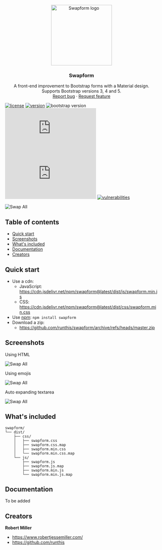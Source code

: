 <p align="center">
  <a href="https://swapform.robertjessemiller.com/">
    <img src="https://swapform.robertjessemiller.com/img/branding/1.0/logo.svg?v=2" alt="Swapform logo" width="200" height="200">
  </a>
</p>

<h3 align="center">Swapform</h3>

<p align="center">
  A front-end improvement to Bootstrap forms with a Material design.
  <br>
  Supports Bootstrap versions 3, 4 and 5.
  <br>
  <a href="https://github.com/runthis/swapform/issues/new">Report bug</a>
  ·
  <a href="https://github.com/runthis/swapform/issues/new">Request feature</a>
</p>


[![license](https://img.shields.io/npm/l/swapform)](https://github.com/runthis/swapform/blob/master/LICENSE)
[![version](https://img.shields.io/github/package-json/version/runthis/swapform)](https://www.npmjs.com/package/swapform)
![bootstrap version](https://img.shields.io/npm/dependency-version/swapform/peer/bootstrap)
[![JS gzip size](https://img.badgesize.io/runthis/swapform/master/dist/js/swapform.min.js?compression=gzip&label=JS%20gzip%20size)](https://github.com/runthis/swapform/blob/master/dist/js/swapform.min.js)
[![CSS gzip size](https://img.badgesize.io/runthis/swapform/master/dist/css/swapform.min.css?compression=gzip&label=CSS%20gzip%20size)](https://github.com/runthis/swapform/blob/master/dist/css/swapform.min.css)
[![vulnerabilities](https://img.shields.io/snyk/vulnerabilities/npm/swapform)](https://snyk.io/vuln/search?type=npm&q=swapform)



![Swap All](https://swapform.robertjessemiller.com/img/swap-2.gif)



## Table of contents

- [Quick start](#quick-start)
- [Screenshots](#screenshots)
- [What's included](#whats-included)
- [Documentation](#documentation)
- [Creators](#creators)



## Quick start

- Use a cdn:
  - JavaScript: <https://cdn.jsdelivr.net/npm/swapform@latest/dist/js/swapform.min.js>
  - CSS: <https://cdn.jsdelivr.net/npm/swapform@latest/dist/css/swapform.min.css>
- Use [npm](https://www.npmjs.com/): `npm install swapform`
- Download a zip:
  - <https://github.com/runthis/swapform/archive/refs/heads/master.zip>



## Screenshots

Using HTML

![Swap All](https://swapform.robertjessemiller.com/img/swap-4.gif)


Using emojis

![Swap All](https://swapform.robertjessemiller.com/img/swap-6.gif)


Auto expanding textarea

![Swap All](https://swapform.robertjessemiller.com/img/swap-5.gif)



## What's included

```text
swapform/
└── dist/
    ├── css/
    │   ├── swapform.css
    │   ├── swapform.css.map
    │   ├── swapform.min.css
    │   └── swapform.min.css.map
    └── js/
        ├── swapform.js
        ├── swapform.js.map
        ├── swapform.min.js
        └── swapform.min.js.map
```


## Documentation

To be added

## Creators

**Robert Miller**

- <https://www.robertjessemiller.com/>
- <https://github.com/runthis>
